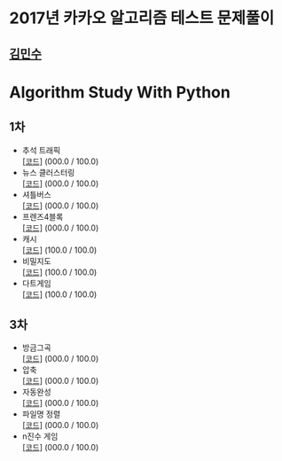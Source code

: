 2017년 카카오 알고리즘 테스트 문제풀이
======================================
[김민수](https://github.com/alstn2468)
-----------------------------

# Algorithm Study With Python

## 1차
- 추석 트래픽<br/>
[[코드]](https://github.com/alstn2468/2017_Kakao_Algorithm_Test/blob/master/1nd/1_추석트래픽.py) (000.0 / 100.0)
- 뉴스 클러스터링<br/>
[[코드]](https://github.com/alstn2468/2017_Kakao_Algorithm_Test/blob/master/1nd/2_뉴스클러스터링.py) (000.0 / 100.0)
- 셔틀버스<br/>
[[코드]](https://github.com/alstn2468/2017_Kakao_Algorithm_Test/blob/master/1nd/3_셔틀버스.py) (000.0 / 100.0)
- 프렌즈4블록<br/>
[[코드]](https://github.com/alstn2468/2017_Kakao_Algorithm_Test/blob/master/1nd/4_프렌즈4블록.py) (000.0 / 100.0)
- 캐시<br/>
[[코드]](https://github.com/alstn2468/2017_Kakao_Algorithm_Test/blob/master/1nd/5_캐시.py) (100.0 / 100.0)
- 비밀지도<br/>
[[코드]](https://github.com/alstn2468/2017_Kakao_Algorithm_Test/blob/master/1nd/6_비밀지도.py) (100.0 / 100.0)
- 다트게임<br/>
[[코드]](https://github.com/alstn2468/2017_Kakao_Algorithm_Test/blob/master/1nd/7_다트게임.py) (100.0 / 100.0)

## 3차
- 방금그곡<br/>
[[코드]](https://github.com/alstn2468/2017_Kakao_Algorithm_Test/blob/master/3nd/1_방금그곡.py) (000.0 / 100.0)
- 압축<br/>
[[코드]](https://github.com/alstn2468/2017_Kakao_Algorithm_Test/blob/master/3nd/2_압축.py) (000.0 / 100.0)
- 자동완성<br/>
[[코드]](https://github.com/alstn2468/2017_Kakao_Algorithm_Test/blob/master/3nd/3_자동완성.py) (000.0 / 100.0)
- 파일명 정렬<br/>
[[코드]](https://github.com/alstn2468/2017_Kakao_Algorithm_Test/blob/master/3nd/4_파일명정렬.py) (000.0 / 100.0)
- n진수 게임<br/>
[[코드]](https://github.com/alstn2468/2017_Kakao_Algorithm_Test/blob/master/3nd/5_n진수게임.py) (000.0 / 100.0)
